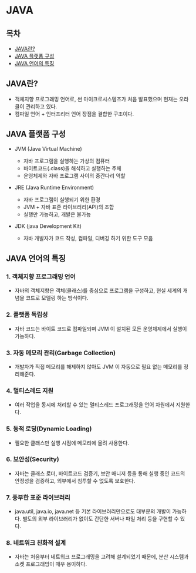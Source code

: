 # JAVA

## 목차
- [JAVA란?](#java란)  
- [JAVA 플랫폼 구성](#java-플랫폼-구성)  
- [JAVA 언어의 특징](#java-언어의-특징)


## JAVA란? 
- 객체지향 프로그래밍 언어로, 썬 마이크로시스템즈가 처음 발표했으며 현재는 오라클이 관리하고 있다. 
- 컴파일 언어 + 인터프리터 언어 장점을 결합한 구조이다.


## JAVA 플랫폼 구성 
- JVM (Java Virtual Machine)
  - 자바 프로그램을 실행하는 가상의 컴퓨터 
  - 바이트코드(.class)을 해석하고 실행하는 주체
  - 운영체제와 자바 프로그램 사이의 중간다리 역할

- JRE (Java Runtime Environment)
  - 자바 프로그램이 실행되기 위한 환경
  - JVM + 자바 표준 라이브러리(API)의 조합
  - 실행만 가능하고, 개발은 불가능

- JDK (java Development Kit)
  - 자바 개발자가 코드 작성, 컴파일, 디버깅 하기 위한 도구 모음

## JAVA 언어의 특징 
### 1. 객체지향 프로그래밍 언어
- 자바의 객체지향은 객체(클래스)를 중심으로 프로그램을 구성하고, 현실 세계의 개념을 코드로 모델링 하는 방식이다. 

### 2. 플랫폼 독립성
- 자바 코드는 바이트 코드로 컴파일되며 JVM 이 설치된 모든 운영체제에서 실행이 가능하다.

### 3. 자동 메모리 관리(Garbage Collection)
- 개발자가 직접 메모리를 해제하지 않아도 JVM 이 자동으로 필요 없는 메모리를 정리해준다. 

### 4. 멀티스레드 지원
- 여러 작업을 동시에 처리할 수 있는 멀티스레드 프로그래밍을 언어 차원에서 지원한다. 

### 5. 동적 로딩(Dynamic Loading)
- 필요한 클래스만 실행 시점에 메모리에 올려 사용한다.

### 6. 보안성(Security) 
- 자바는 클래스 로더, 바이트코드 검증기, 보안 매니저 등을 통해 실행 중인 코드의 안정성을 검증하고, 외부에서 침투할 수 없도록 보호한다.

### 7. 풍부한 표준 라이브러리 
- java.util, java.io, java.net 등 기본 라이브러리만으로도 대부분의 개발이 가능하다. 별도의 외부 라이브러리가 없이도 간단한 서버나 파일 처리 등을 구현할 수 있다.

### 8. 네트워크 친화적 설계
- 자바는 처음부터 네트워크 프로그래밍을 고려해 설계되었기 때문에, 분산 시스템과 소켓 프로그래밍이 매우 용이하다. 
